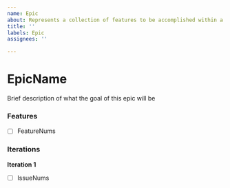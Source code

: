 ```yaml
---
name: Epic
about: Represents a collection of features to be accomplished within a single increment
title: ''
labels: Epic
assignees: ''

---
```


# EpicName

Brief description of what the goal of this epic will be

### Features

- [ ] FeatureNums

### Iterations

**Iteration 1**

- [ ] IssueNums
